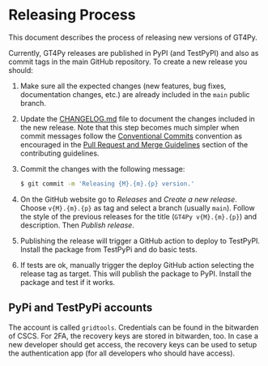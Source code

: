 # Releasing Process

This document describes the process of releasing new versions of GT4Py.

Currently, GT4Py releases are published in PyPI (and TestPyPI) and also as commit tags in the main GitHub repository. To create a new release you should:

1. Make sure all the expected changes (new features, bug fixes, documentation changes, etc.) are already included in the `main` public branch.

2. Update the [CHANGELOG.md](CHANGELOG.md) file to document the changes included in the new release. Note that this step becomes much simpler when commit messages follow the [Conventional Commits][conventional-commits] convention as encouraged in the [Pull Request and Merge Guidelines](CONTRIBUTING.md#pull-request-and-merge-guidelines) section of the contributing guidelines.

3. Commit the changes with the following message:

   ```bash
   $ git commit -m 'Releasing {M}.{m}.{p} version.'
   ```

4. On the GitHub website go to _Releases_ and _Create a new release_. Choose `v{M}.{m}.{p}` as tag and select a branch (usually `main`). Follow the style of the previous releases for the title (`GT4Py v{M}.{m}.{p}`) and description. Then _Publish release_.

5. Publishing the release will trigger a GitHub action to deploy to TestPyPI. Install the package from TestPyPi and do basic tests.

6. If tests are ok, manually trigger the deploy GitHub action selecting the release tag as target. This will publish the package to PyPI. Install the package and test if it works.

## PyPi and TestPyPi accounts

The account is called `gridtools`. Credentials can be found in the bitwarden of CSCS. For 2FA, the recovery keys are stored in bitwarden, too. In case a new developer should get access, the recovery keys can be used to setup the authentication app (for all developers who should have access).

<!-- Reference links -->

[conventional-commits]: https://www.conventionalcommits.org/en/v1.0.0/#summary
